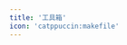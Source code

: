 ```yaml
---
title: '工具箱'
icon: 'catppuccin:makefile'
---
```


<div class="catalog-display-container">
  <Catalog base='/tools/' level='2'/>
</div>